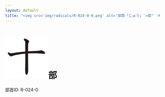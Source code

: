 ```yaml
---
layout: default
title: "<img src='img/radicals/R-024-0-0.png' alt='部首「じゅう」'>部"  # glyphをタイトルに使用
---
```


# <img src='img/radicals/R-024-0-0.png' alt='部首「じゅう」'>部
部首ID: R-024-0
